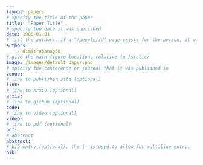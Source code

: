 ```yaml
---
layout: papers
# specify the title of the paper
title:  "Paper Title"
# specify the date it was published
date: 1900-01-01
# list the authors. if a "/people/id" page exists for the person, it will be linked. If not, the author's name is printed exactly as you typed it.
authors:
    - dimitrapanagou
# give the main figure location, relative to /static/
image: /images/default_paper.png
# specify the conference or journal that it was published in
venue:
# link to publisher site (optional)
link:
# link to arxiv (optional)
arxiv:
# link to github (optional)
code:
# link to video (optional)
video:
# link to pdf (optional)
pdf:
# abstract
abstract:
# bib entry (optional). the |- is used to allow for multiline entry.
bib:
---
```

